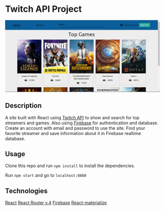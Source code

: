 # Twitch API Project

![Alt text](src/images/screenshot.png?raw=true "Twitch API Project")

## Description

A site built with React using [Twitch API](https://dev.twitch.tv/docs/v5) to show and search for top streamers and games. Also using [Firebase](https://firebase.google.com/) for authentication and database.
Create an account with email and password to use the site. Find your favorite streamer and save information about it in Firebase realtime database.

## Usage

Clone this repo and run `npm install` to install the dependencies.

Run `npm start` and go to `localhost:8080`

## Technologies

[React](https://reactjs.org/)
[React Router v.4](https://reacttraining.com/react-router/)
[Firebase](https://firebase.google.com/)
[React-materialize](https://react-materialize.github.io/#/)